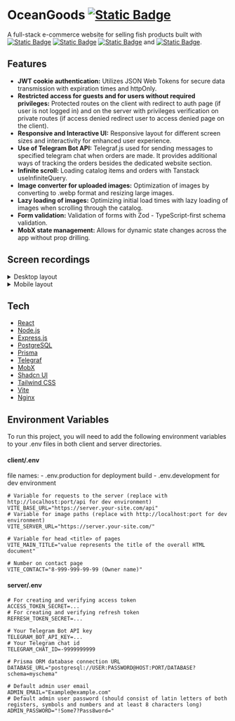 # OceanGoods [![Static Badge](https://img.shields.io/badge/Open_website-grey)](https://ocean-goods.ru)

A full-stack e-commerce website for selling fish products built with [![Static Badge](https://img.shields.io/badge/PostgreSQL-%2331648c)](https://www.postgresql.org) [![Static Badge](https://img.shields.io/badge/Express-%237e7e7e)](https://expressjs.com) [![Static Badge](https://img.shields.io/badge/React-%23149eca)](https://react.dev) and [![Static Badge](https://img.shields.io/badge/Node-%23417e38)](https://nodejs.org).

## Features
  - **JWT cookie authentication:** Utilizes JSON Web Tokens for secure data transmission with expiration times and httpOnly.
  - **Restricted access for guests and for users without required privileges:** Protected routes on the client with redirect to auth page (if user is not logged in) and on the server with privileges verification on private routes (if access denied redirect user to access denied page on the client).
  - **Responsive and Interactive UI:** Responsive layout for different screen sizes and interactivity for enhanced user experience.
  - **Use of Telegram Bot API:** Telegraf.js used for sending messages to specified telegram chat when orders are made. It provides additional ways of tracking the orders besides the dedicated website section.
  - **Infinite scroll:** Loading catalog items and orders with Tanstack useInfiniteQuery.
  - **Image converter for uploaded images:** Optimization of images by converting to .webp format and resizing large images.
  - **Lazy loading of images:** Optimizing initial load times with lazy loading of images when scrolling through the catalog.
  - **Form validation:** Validation of forms with Zod - TypeScript-first schema validation.
  - **MobX state management:** Allows for dynamic state changes across the app without prop drilling.

## Screen recordings
  <details>
  <summary>Desktop layout</summary>
    <table>
      <tbody>
        <tr>
          <td align="center">
            <video src="https://github.com/citizenofjustice/ocean-goods/assets/13840466/47130d83-6acc-4ec0-ad3d-e63099c4844c"></video>
          </td>
          <td align="center">
            <video src="https://github.com/citizenofjustice/ocean-goods/assets/13840466/1212c7ca-5c08-4067-acf7-ee75f96bf391"></video>
          </td>
          <td align="center">
            <video src="https://github.com/citizenofjustice/ocean-goods/assets/13840466/66b67518-5335-4aa2-b56b-bffa848515ff"></video>
          </td>
        </tr>
      </tbody>
    </table>
  </details>

  <details>
    <summary>Mobile layout</summary>
    <table>
      <tbody>
        <tr>
          <td align="center">
            <video src="https://github.com/citizenofjustice/ocean-goods/assets/13840466/ef2933b5-3a6d-478a-b8e8-5d64396a7ea2"></video>           
          </td>
          <td align="center">
            <video src="https://github.com/citizenofjustice/ocean-goods/assets/13840466/a2c2b1f7-d7ce-4f63-b606-6748a6e1caa9"></video>           
          </td>
          <td align="center">
            <video src="https://github.com/citizenofjustice/ocean-goods/assets/13840466/fac5f016-6ade-4639-ab05-4127f503a521"></video>           
          </td>
          <td align="center">
            <video src="https://github.com/citizenofjustice/ocean-goods/assets/13840466/cdaa1628-d197-4452-b715-120c30a32783"></video>           
          </td>
        </tr>
      </tbody>
    </table>
  </details>
  
  

## Tech
  - [React](https://react.dev)
  - [Node.js](https://nodejs.org)
  - [Express.js](https://expressjs.com)
  - [PostgreSQL](https://www.postgresql.org)
  - [Prisma](https://www.prisma.io)
  - [Telegraf](https://telegraf.js.org)
  - [MobX](https://mobx.js.org)
  - [Shadcn UI](https://ui.shadcn.com)
  - [Tailwind CSS](https://tailwindcss.com)
  - [Vite](https://vitejs.dev)
  - [Nginx](https://nginx.org)

## Environment Variables
  To run this project, you will need to add the following environment variables to your .env files in both client and server directories.

#### client/.env

  file names:
    - .env.production for deployment build
    - .env.development for dev environment
  
  ```
  # Variable for requests to the server (replace with http://localhost:port/api for dev environment)
  VITE_BASE_URL="https://server.your-site.com/api"
  # Variable for image paths (replace with http://localhost:port for dev environment)
  VITE_SERVER_URL="https://server.your-site.com/"
  
  # Variable for head <title> of pages
  VITE_MAIN_TITLE="value represents the title of the overall HTML document"
  
  # Number on contact page
  VITE_CONTACT="8-999-999-99-99 (Owner name)"
  ```

#### server/.env

  ```
  # For creating and verifying access token
  ACCESS_TOKEN_SECRET=...
  # For creating and verifying refresh token
  REFRESH_TOKEN_SECRET=...

  # Your Telegram Bot API key
  TELEGRAM_BOT_API_KEY=...
  # Your Telegram chat id
  TELEGRAM_CHAT_ID=-9999999999

  # Prisma ORM database connection URL
  DATABASE_URL="postgresql://USER:PASSWORD@HOST:PORT/DATABASE?schema=myschema"

  # Default admin user email
  ADMIN_EMAIL="Example@example.com"
  # Default admin user password (should consist of latin letters of both registers, symbols and numbers and at least 8 characters long)
  ADMIN_PASSWORD="!Some7?Pass8word="
  ```
